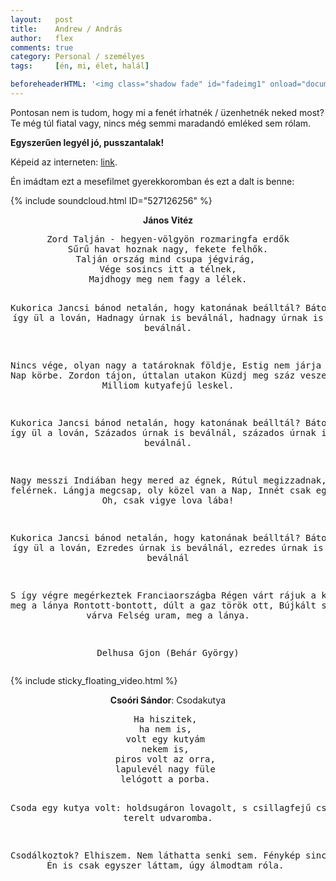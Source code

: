 ```yaml
---
layout:   post
title:    Andrew / András
author:   flex
comments: true
category: Personal / személyes
tags:     [én, mi, élet, halál]

beforeheaderHTML: '<img class="shadow fade" id="fadeimg1" onload="document.getElementById(''fadeimg1'').style.opacity=''1''" style="" src="https://andras.fleischmann.hu/photos/andras/PICT0026_ORIGINAL.jpg">'
---
```


Pontosan nem is tudom, hogy mi a fenét írhatnék / üzenhetnék neked most? Te még túl fiatal vagy, nincs még semmi maradandó emléked sem rólam. 

**Egyszerűen legyél jó, pusszantalak!**

Képeid az interneten: [link](https://andras.fleischmann.hu/).

Én imádtam ezt a mesefilmet gyerekkoromban és ezt a dalt is benne: 

<div class="video-wrap"><div class="video">

{% include soundcloud.html ID="527126256" %}

</div></div>

<div id="lyrics"><div class="lyricsheader" style=""><p><center><b>János Vitéz</b></center></p></div>

<center><pre>
Zord Talján - hegyen-völgyön rozmaringfa erdők
Sűrű havat hoznak nagy, fekete felhők.
Talján ország mind csupa jégvirág, 
Vége sosincs itt a télnek,
Majdhogy meg nem fagy a lélek.

Kukorica Jancsi bánod netalán, 
hogy katonának beálltál?
Bátor huszár így ül a lován,
Hadnagy úrnak is beválnál,
hadnagy úrnak is beválnál.

Nincs vége, olyan nagy a tatároknak földje,
Estig nem járja a felkelő Nap körbe.
Zordon tájon, úttalan utakon
Küzdj meg száz veszedelemmel!
Milliom kutyafejű leskel.

Kukorica Jancsi bánod netalán, 
hogy katonának beálltál?
Bátor huszár így ül a lován,
Százados úrnak is beválnál,
százados úrnak is beválnál.

Nagy messzi Indiában hegy mered az égnek,
Rútul megizzadnak, kik oda felérnek.
Lángja megcsap, oly közel van a Nap,
Innét csak egy óra vágta
Oh, csak vigye lova lába!

Kukorica Jancsi bánod netalán,
hogy katonának beálltál?
Bátor huszár így ül a lován,
Ezredes úrnak is beválnál,
ezredes úrnak is beválnál<div class="sticky_floating_video" style="display: inline;"></div>

S így végre megérkeztek Franciaországba
Régen várt rájuk a király, meg a lánya
Rontott-bontott, dúlt a gaz török ott, 
Bújkált szabadulást várva
Felség uram, meg a lánya.

Delhusa Gjon (Behár György)</pre></center></div>

{% include sticky_floating_video.html %}

<div id="lyrics"><div class="lyricsheader"><p><center><b>Csoóri Sándor</b>: Csodakutya</center></p></div>

<center><pre>
Ha hiszitek, 
ha nem is, 
volt egy kutyám 
nekem is, 
piros volt az orra, 
lapulevél nagy füle 
lelógott a porba. 

Csoda egy kutya volt: 
holdsugáron 
lovagolt, 
s csillagfejű csikókat 
terelt udvaromba. 

Csodálkoztok? 
Elhiszem. 
Nem láthatta 
senki sem. 
Fénykép sincsen róla. 
Én is csak egyszer láttam, 
úgy álmodtam róla.
</pre></center></div>
